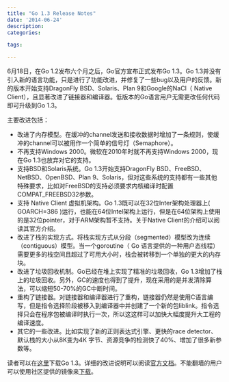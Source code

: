 ```yaml
---
title: "Go 1.3 Release Notes"
date: '2014-06-24'
description:
categories:

tags:

---
```


6月18日，在Go 1.2发布六个月之后，Go官方宣布正式发布Go 1.3。Go 1.3并没有引入新的语言功能，只是进行了功能改进，并修复了一些bug以及用户的反馈。新的版本开始支持DragonFly BSD、Solaris、Plan 9和Google的NaCl（ Native Client），且显著改进了链接器和编译器。低版本的Go语言用户无需更改任何代码即可升级到Go 1.3。



主要改进包括：


* 改进了内存模型。在缓冲的channel发送和接收数据时增加了一条规则，使缓冲的channel可以被用作一个简单的信号灯（Semaphore）。
* 不再支持Windows 2000。微软在2010年时就不再支持Windows 2000，现在Go 1.3也放弃对它的支持。
* 支持BSD和Solaris系统。Go 1.3开始支持DragonFly BSD、FreeBSD、NetBSD、OpenBSD、Plan 9、Solaris，但对这些系统的支持都有一些其他特殊要求，比如对FreeBSD的支持必须要求内核编译时配置COMPAT_FREEBSD32参数。
* 支持 Native Client 虚拟机架构。Go 1.3既可以在32位Inter架构处理器上( GOARCH=386 )运行，也能在64位Intel架构上运行，但是在64位架构上使用的是32位pointer，对于ARM架构暂不支持。关于Native Client的介绍可以阅读其官方介绍。
* 改进了栈的实现方式。将栈实现方式从分段（segmented）模型改为连续（contiguous）模型。当一个goroutine（ Go 语言提供的一种用户态线程）需要更多的栈空间且超过了可用大小时，栈会被转移到一个单独的更大的内存块。
* 改进了垃圾回收机制。Go已经在堆上实现了精准的垃圾回收，Go 1.3增加了栈上的垃圾回收。另外，GC的速度也得到了提升，现在采用的是并发清除算法，可以缩短50-70%的GC中断时间。
* 重构了链接器。对链接器和编译器进行了重构，链接器仍然是使用C语言编写，但是指令选择阶段被移入到编译器中并创建了一个新的包liblink。指令选择只会在程序包被编译时执行一次，所以这这样可以加快大幅度提升大工程的编译速度。
* 其它的一些改进。比如实现了新的正则表达式引擎、更快的race detector、默认栈的大小从8K变为4K 字节、资源竞争的检测快了40%、增加了很多新参数等。


读者可以在[这里](http://golang.org/dl/)下载Go 1.3。详细的改进说明可以阅读[官方文档](http://tip.golang.org/doc/go1.3)。不能翻墙的用户可以使用社区提供的镜像来[下载](http://golangtc.com/download)。